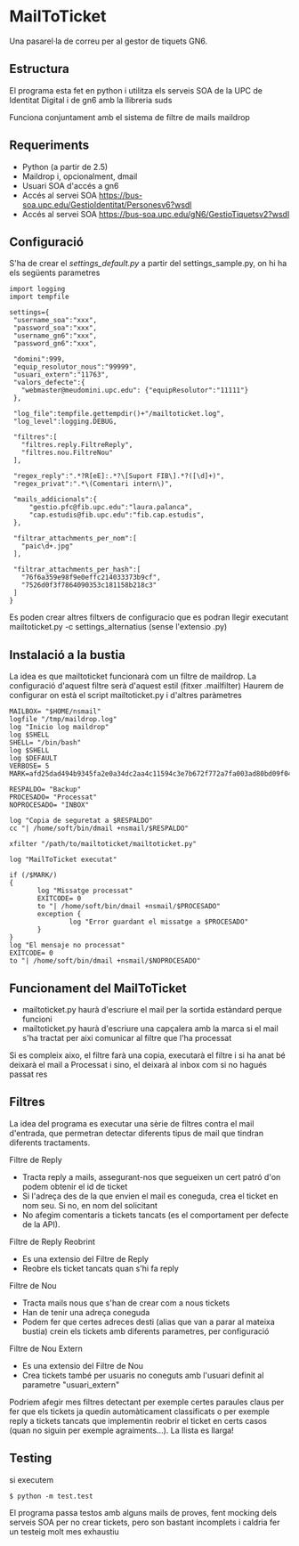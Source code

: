 MailToTicket
============

Una pasarel·la de correu per al gestor de tiquets GN6.

Estructura
----------

El programa esta fet en python i utilitza els serveis SOA de la UPC de Identitat Digital i de gn6 amb la llibreria suds

Funciona conjuntament amb el sistema de filtre de mails maildrop

Requeriments
------------

* Python (a partir de 2.5)
* Maildrop i, opcionalment, dmail
* Usuari SOA d'accés a gn6
* Accés al servei SOA https://bus-soa.upc.edu/GestioIdentitat/Personesv6?wsdl
* Accés al servei SOA https://bus-soa.upc.edu/gN6/GestioTiquetsv2?wsdl

Configuració
------------

S'ha de crear el _settings_default.py_ a partir del settings_sample.py, on hi ha els següents parametres
 ```
import logging
import tempfile

settings={
  "username_soa":"xxx",
  "password_soa":"xxx",
  "username_gn6":"xxx",
  "password_gn6":"xxx",

  "domini":999,
  "equip_resolutor_nous":"99999",
  "usuari_extern":"11763",
  "valors_defecte":{
    "webmaster@meudomini.upc.edu": {"equipResolutor":"11111"}
  },

  "log_file":tempfile.gettempdir()+"/mailtoticket.log",
  "log_level":logging.DEBUG,

  "filtres":[
    "filtres.reply.FiltreReply",
    "filtres.nou.FiltreNou"
  ],

  "regex_reply":".*?R[eE]:.*?\[Suport FIB\].*?([\d]+)",
  "regex_privat":".*\(Comentari intern\)",

  "mails_addicionals":{
      "gestio.pfc@fib.upc.edu":"laura.palanca",
      "cap.estudis@fib.upc.edu":"fib.cap.estudis",
  },

  "filtrar_attachments_per_nom":[
    "paic\d+.jpg"
  ],

  "filtrar_attachments_per_hash":[
    "76f6a359e98f9e0effc214033373b9cf",
    "7526d0f3f7864090353c181158b218c3"
  ]
} 
```

Es poden crear altres filtxers de configuracio que es podran llegir executant mailtoticket.py -c settings_alternatius (sense l'extensio .py)

Instalació a la bustia
----------------------

La idea es que mailtoticket funcionarà com un filtre de maildrop. 
La configuració d'aquest filtre serà d'aquest estil (fitxer .mailfilter)
Haurem de configurar on està el script mailtoticket.py i d'altres paràmetres
 ```
MAILBOX= "$HOME/nsmail" 
logfile "/tmp/maildrop.log" 
log "Inicio log maildrop" 
log $SHELL
SHELL= "/bin/bash" 
log $SHELL
log $DEFAULT
VERBOSE= 5
MARK=afd25dad494b9345fa2e0a34dc2aa4c11594c3e7b672f772a7fa003ad80bd09f045a170213ae2ba4f47eb8043ac61a56e44ff031a014b82f7508bc5543960138

RESPALDO= "Backup" 
PROCESADO= "Processat" 
NOPROCESADO= "INBOX" 

log "Copia de seguretat a $RESPALDO" 
cc "| /home/soft/bin/dmail +nsmail/$RESPALDO" 

xfilter "/path/to/mailtoticket/mailtoticket.py" 

log "MailToTicket executat" 

if (/$MARK/)
{
        log "Missatge processat" 
        EXITCODE= 0
        to "| /home/soft/bin/dmail +nsmail/$PROCESADO" 
        exception {
                log "Error guardant el missatge a $PROCESADO" 
        }
}
log "El mensaje no processat" 
EXITCODE= 0
to "| /home/soft/bin/dmail +nsmail/$NOPROCESADO" 
 ```


Funcionament del MailToTicket
-----------------------------

* mailtoticket.py haurà d'escriure el mail per la sortida estàndard perque funcioni
* mailtoticket.py haurà d'escriure una capçalera amb la marca si el mail s'ha tractat per aixi comunicar al filtre que l'ha processat

Si es compleix aixo, el filtre farà una copia, executarà el filtre i si ha anat bé deixarà el mail a Processat i sino, el deixarà al inbox com si no hagués passat res


Filtres
-------

La idea del programa es executar una sèrie de filtres contra el mail d'entrada, que permetran detectar diferents tipus de mail que tindran
diferents tractaments.

Filtre de Reply

* Tracta reply a mails, assegurant-nos que segueixen un cert patró d'on podem obtenir el id de ticket
* Si l'adreça des de la que envien el mail es coneguda, crea el ticket en nom seu. Si no, en nom del solicitant
* No afegim comentaris a tickets tancats (es el comportament per defecte de la API).

Filtre de Reply Reobrint

* Es una extensio del Filtre de Reply
* Reobre els ticket tancats quan s'hi fa reply

Filtre de Nou

* Tracta mails nous que s'han de crear com a nous tickets
* Han de tenir una adreça coneguda
* Podem fer que certes adreces desti (alias que van a parar al mateixa bustia) crein els tickets amb diferents parametres, per configuració

Filtre de Nou Extern

* Es una extensio del Filtre de Nou
* Crea tickets també per usuaris no coneguts amb l'usuari definit al parametre "usuari_extern"


Podriem afegir mes filtres detectant per exemple certes paraules claus per fer que els tickets ja quedin automàticament classificats o per exemple reply a tickets tancats que implementin reobrir el ticket en certs casos (quan no siguin per exemple agraiments...). La llista es llarga!

Testing
-------

si executem

    $ python -m test.test

El programa passa testos amb alguns mails de proves, fent mocking dels serveis SOA per no crear tickets, pero son bastant incomplets i caldria fer un testeig molt mes exhaustiu
